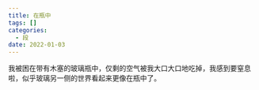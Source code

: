 ```yaml
---
title: 在瓶中
tags: []
categories:
  - 段
date: 2022-01-03
---
```

我被困在带有木塞的玻璃瓶中，仅剩的空气被我大口大口地吃掉，我感到要窒息啦，似乎玻璃另一侧的世界看起来更像在瓶中了。